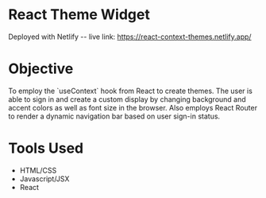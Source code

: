 # React Theme Widget
Deployed with Netlify -- live link: https://react-context-themes.netlify.app/

<h1>Objective</h1>
<p>To employ the `useContext` hook from React to create themes. The user is able to sign in and create a custom display by changing background and accent colors as well as font size in the browser. Also employs React Router to render a dynamic navigation bar based on user sign-in status.</p>

<h1>Tools Used</h1>
<ul>
<li>HTML/CSS</li>
<li>Javascript/JSX</li>
<li>React</li>
</ul>